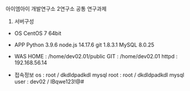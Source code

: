 아이엠아이 개발연구소 2연구소 공통 연구과제

1. 서버구성
 - OS
   CentOS 7 64bit

 - APP
   Python 3.9.6
   node.js 14.17.6
   git 1.8.3.1
   MySQL 8.0.25

 - WAS
   HOME : /home/dev02.01/public
   GIT : /home/dev02.01
   httpd : 192.168.56.14

 - 접속정보
   os : root / dkdldpadkdl
   mysql root : root / dkdldpadkdl
   mysql user : dev02 / IBqwe123!@#